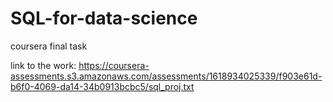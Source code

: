 # SQL-for-data-science
coursera final task


link to the work: https://coursera-assessments.s3.amazonaws.com/assessments/1618934025339/f903e61d-b6f0-4069-da14-34b0913bcbc5/sql_proj.txt
